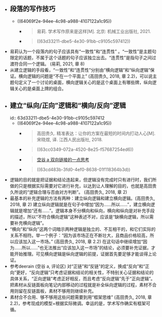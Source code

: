 - ## 段落的写作技巧
	- ((64069f2e-94ee-4c98-a988-4107122a1c95))
		- >易莉. 学术写作原来是这样[M]. 北京: 机械工业出版社, 2021.
		- > ((63d33211-dbe5-4e30-91bb-c9105c597412))
- 易莉认为一个段落内的句子应该具有“一致性”和“连贯性” 。“一致性”是主题句限定的话题，不属于这个话题的句子应该独立出去。“连贯性”是指句子之间过渡符合同一个逻辑。 (易莉, 2021, 章 8)
- 从建立逻辑的手段看，“一致性”和“连贯性”分别由“横向逻辑”和“纵向逻辑”保证。横向逻辑的问题是“不在一个平面上” (高田贵久, 2018, 章 2.2)，可以说主题句定义了一个讨论的桌面，横向逻辑关心的是这个桌面上有哪些牌，纵向逻辑关心的是桌面上牌的组合。
- ## 建立“纵向/正向”逻辑和“横向/反向”逻辑
  id:: 63d33211-dbe5-4e30-91bb-c9105c597412
	- ((64069f2e-94ee-4c98-a988-4107122a1c95))
		- >高田贵久. 精准表达：让你的方案在最短的时间内打动人心[M].宋晓煜, 译. 江西人民出版社, 2018.
		- > ((63cc0349-072a-4520-8e25-f57687254ed6))
		- >[空谷 a 双向链接的一点思考](https://www.yuque.com/arvinxx/knowledge-note/rdtyem)
		- > ((63cd483b-3fd0-4ef0-8638-01f118364b3d))
- 逻辑的目的就是把证据和结论连起来，但逻辑没有完成时只有进行时，我们所做的只是根据实际需要对它进行补充，以达到让人理解的目的，也就是高田贵久所说的“逻辑合理与否由对方判断”。 (高田贵久, 2018, 章 2)
- 最基本的补充逻辑的方法有两种：建立纵向逻辑和建立横向逻辑。(高田贵久, 2018, 章 2) 建立纵向逻辑就是在句子中增加“因为……所以……”，建立横向逻辑就是增加“还有……”。逻辑本身不分横向和纵向，横向和纵向是对补充手段的描述，所以“不符合横向逻辑”这种表述不对，应该是“缺横向逻辑，所以需要补充横向逻辑”。
- “横向”和“纵向”这两个词暗示两种逻辑是独立的、不互相干的，和它们实际的关系不相符。举一个例子：“因为该市场正在不断壮大，且商品价格较高，所以应该加入这一市场。” (高田贵久, 2018, 章 2.2) 在这句话中继续增加“因为……所以……”也无法推出“应该加入这一市场”的结论，必须要补充证据，才能开始推理。可见横向逻辑是纵向逻辑的前提，证据首先要足够才能谈得上论证。
- 参考deerain (空谷 a, 评论区) 对“正链”和“反链”的定义，换成“反向”和“正向”更好，“反向逻辑”只考虑证据和结论的相关性，不特别关心证据和结论的具体关系，“正向逻辑”考虑正好相反，而且考虑“反向逻辑”先于“正向逻辑”。把素材从反链面板向笔记内部移动的过程就是补全纵向逻辑的过程，素材不合用则留在反链面板，素材不够用则继续补充。
- 素材合不合用、够不够用这些问题需要到用“框架思维” (高田贵久, 2018, 章 2.2)，参考现成的模型+根据实际微调。幸运的是，学术写作确实有框架可循。